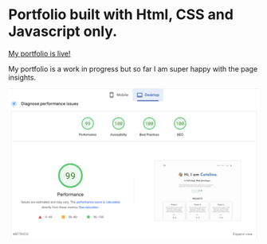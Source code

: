 # Portfolio built with Html, CSS and Javascript only.


[My portfolio is live!](https://rodcato.github.io/portfolio/)

My portfolio is a work in progress but so far I am super happy with the page insights. 

![Portfolio Page Insights](pageinsights.png)
